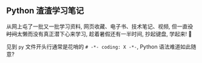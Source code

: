 ## Python 渣渣学习笔记

从网上屯了一批又一批学习资料, 网页收藏、电子书、技术笔记、视频,
但一直~~没时间~~太懒而没有真正潜下心来学习, 趁着暑假还有一半时间,
抄起键盘, 学起来! :muscle:

见到 `py` 文件开头行通常是花哨的 `# -*- coding: X -*-`,
Python 语法难道如此随意?
